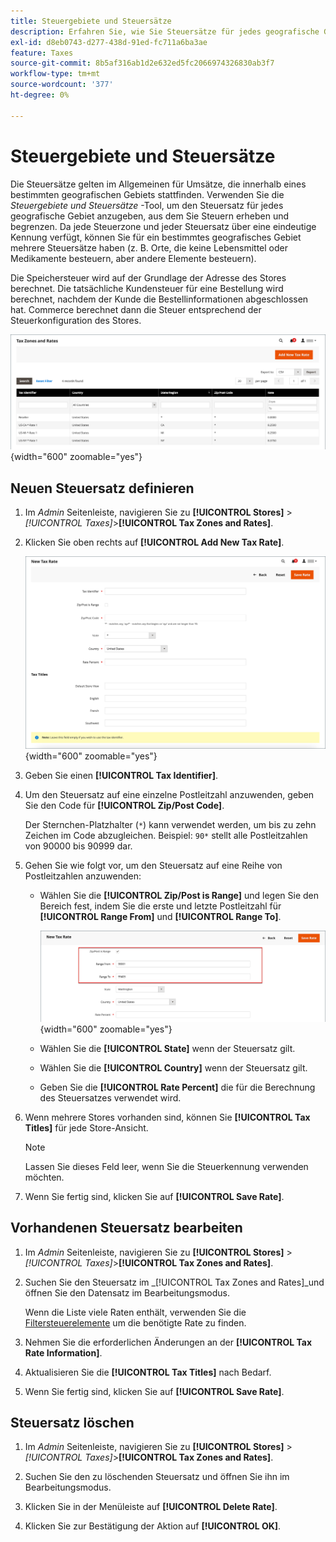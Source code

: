 ```yaml
---
title: Steuergebiete und Steuersätze
description: Erfahren Sie, wie Sie Steuersätze für jedes geografische Gebiet festlegen, in dem Sie Steuern erheben und begrenzen.
exl-id: d8eb0743-d277-438d-91ed-fc711a6ba3ae
feature: Taxes
source-git-commit: 8b5af316ab1d2e632ed5fc2066974326830ab3f7
workflow-type: tm+mt
source-wordcount: '377'
ht-degree: 0%

---
```


# Steuergebiete und Steuersätze

Die Steuersätze gelten im Allgemeinen für Umsätze, die innerhalb eines bestimmten geografischen Gebiets stattfinden. Verwenden Sie die _Steuergebiete und Steuersätze_ -Tool, um den Steuersatz für jedes geografische Gebiet anzugeben, aus dem Sie Steuern erheben und begrenzen. Da jede Steuerzone und jeder Steuersatz über eine eindeutige Kennung verfügt, können Sie für ein bestimmtes geografisches Gebiet mehrere Steuersätze haben (z. B. Orte, die keine Lebensmittel oder Medikamente besteuern, aber andere Elemente besteuern).

Die Speichersteuer wird auf der Grundlage der Adresse des Stores berechnet. Die tatsächliche Kundensteuer für eine Bestellung wird berechnet, nachdem der Kunde die Bestellinformationen abgeschlossen hat. Commerce berechnet dann die Steuer entsprechend der Steuerkonfiguration des Stores.

![Steuergebiete und Steuersätze](./assets/tax-zones-rates.png){width="600" zoomable="yes"}

## Neuen Steuersatz definieren

1. Im _Admin_ Seitenleiste, navigieren Sie zu **[!UICONTROL Stores]** > _[!UICONTROL Taxes]_>**[!UICONTROL Tax Zones and Rates]**.

1. Klicken Sie oben rechts auf **[!UICONTROL Add New Tax Rate]**.

   ![Neuer Steuersatz](./assets/tax-rate-new.png){width="600" zoomable="yes"}

1. Geben Sie einen **[!UICONTROL Tax Identifier]**.

1. Um den Steuersatz auf eine einzelne Postleitzahl anzuwenden, geben Sie den Code für **[!UICONTROL Zip/Post Code]**.

   Der Sternchen-Platzhalter (`*`) kann verwendet werden, um bis zu zehn Zeichen im Code abzugleichen. Beispiel: `90*` stellt alle Postleitzahlen von 90000 bis 90999 dar.

1. Gehen Sie wie folgt vor, um den Steuersatz auf eine Reihe von Postleitzahlen anzuwenden:

   - Wählen Sie die **[!UICONTROL Zip/Post is Range]** und legen Sie den Bereich fest, indem Sie die erste und letzte Postleitzahl für **[!UICONTROL Range From]** und **[!UICONTROL Range To]**.

     ![ZIP/Post ist Bereich](./assets/tax-rate-new-zip-post-range.png){width="600" zoomable="yes"}

   - Wählen Sie die **[!UICONTROL State]** wenn der Steuersatz gilt.

   - Wählen Sie die **[!UICONTROL Country]** wenn der Steuersatz gilt.

   - Geben Sie die **[!UICONTROL Rate Percent]** die für die Berechnung des Steuersatzes verwendet wird.

1. Wenn mehrere Stores vorhanden sind, können Sie **[!UICONTROL Tax Titles]** für jede Store-Ansicht.

   >[!NOTE]
   >
   >Lassen Sie dieses Feld leer, wenn Sie die Steuerkennung verwenden möchten.

1. Wenn Sie fertig sind, klicken Sie auf **[!UICONTROL Save Rate]**.

## Vorhandenen Steuersatz bearbeiten

1. Im _Admin_ Seitenleiste, navigieren Sie zu **[!UICONTROL Stores]** > _[!UICONTROL Taxes]_>**[!UICONTROL Tax Zones and Rates]**.

1. Suchen Sie den Steuersatz im _[!UICONTROL Tax Zones and Rates]_und öffnen Sie den Datensatz im Bearbeitungsmodus.

   Wenn die Liste viele Raten enthält, verwenden Sie die [Filtersteuerelemente](../getting-started/admin-grid-controls.md) um die benötigte Rate zu finden.

1. Nehmen Sie die erforderlichen Änderungen an der **[!UICONTROL Tax Rate Information]**.

1. Aktualisieren Sie die **[!UICONTROL Tax Titles]** nach Bedarf.

1. Wenn Sie fertig sind, klicken Sie auf **[!UICONTROL Save Rate]**.

## Steuersatz löschen

1. Im _Admin_ Seitenleiste, navigieren Sie zu **[!UICONTROL Stores]** > _[!UICONTROL Taxes]_>**[!UICONTROL Tax Zones and Rates]**.

1. Suchen Sie den zu löschenden Steuersatz und öffnen Sie ihn im Bearbeitungsmodus.

1. Klicken Sie in der Menüleiste auf **[!UICONTROL Delete Rate]**.

1. Klicken Sie zur Bestätigung der Aktion auf **[!UICONTROL OK]**.
